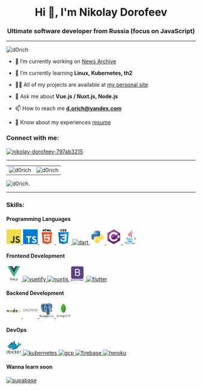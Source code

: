 <h1 align="center">Hi 👋, I'm Nikolay Dorofeev</h1>
<h3 align="center">Ultimate software developer from Russia (focus on JavaScript)</h3>

<hr>

<p align="left"> <img src="https://komarev.com/ghpvc/?username=d0rich&label=Profile%20views&color=0e75b6&style=flat" alt="d0rich" /> </p>


- 🔭 I’m currently working on [News Archive](https://github.com/d0rich/news-archive)

- 🌱 I’m currently learning **Linux, Kubernetes, th2**

- 👨‍💻 All of my projects are available at [my personal site](https://d0rich.github.io/#/en/portfolio/)

- 💬 Ask me about **Vue.js / Nuxt.js, Node.js**

- 📫 How to reach me **d.orich@yandex.com**

- 📄 Know about my experiences [resume](https://d0rich.github.io/#/en/resume)

<h3 align="left">Connect with me:</h3>
<p align="left">
<a href="https://linkedin.com/in/nikolay-dorofeev-797ab3215" target="blank">
  <img align="center" src="https://raw.githubusercontent.com/rahuldkjain/github-profile-readme-generator/master/src/images/icons/Social/linked-in-alt.svg" alt="nikolay-dorofeev-797ab3215" height="30" width="40" />
  </a>
</p>

<hr>

<table>
  <tr>
    <td>
      <img src="https://github-readme-stats.vercel.app/api?username=d0rich&show_icons=true&locale=en&theme=radical" alt="d0rich" />
    </td>
    <td>
      <img src="https://github-readme-stats.vercel.app/api/top-langs?username=d0rich&show_icons=true&locale=en&layout=compact&theme=radical" alt="d0rich" />
    </td>
    
  </tr>
  
  
</table>
<p>
  <img align="left" src="https://activity-graph.herokuapp.com/graph?username=d0rich&hide_border=true&theme=dracula" alt="d0rich" />
</p>

.
<hr>

<h3 align="left">Skills:</h3>
<h4 align="left">Programming Languages</h4>
<p>
  <a href="https://developer.mozilla.org/en-US/docs/Web/JavaScript" target="_blank"> 
    <img src="https://raw.githubusercontent.com/devicons/devicon/master/icons/javascript/javascript-original.svg" alt="javascript" width="40" height="40"/> 
  </a> 
  <a href="https://www.typescriptlang.org/" target="_blank"> 
    <img src="https://raw.githubusercontent.com/devicons/devicon/master/icons/typescript/typescript-original.svg" alt="typescript" width="40" height="40"/> 
  </a> 
  <a href="https://www.w3.org/html/" target="_blank"> 
    <img src="https://raw.githubusercontent.com/devicons/devicon/master/icons/html5/html5-original-wordmark.svg" alt="html5" width="40" height="40"/> 
  </a> 
  <a href="https://www.w3schools.com/css/" target="_blank"> 
    <img src="https://raw.githubusercontent.com/devicons/devicon/master/icons/css3/css3-original-wordmark.svg" alt="css3" width="40" height="40"/> 
  </a> 
   <a href="https://dart.dev" target="_blank"> 
    <img src="https://www.vectorlogo.zone/logos/dartlang/dartlang-icon.svg" alt="dart" width="40" height="40"/> 
  </a> 
  <a href="https://www.python.org" target="_blank"> 
    <img src="https://raw.githubusercontent.com/devicons/devicon/master/icons/python/python-original.svg" alt="python" width="40" height="40"/> 
  </a> 
  <a href="https://www.w3schools.com/cs/" target="_blank"> 
    <img src="https://raw.githubusercontent.com/devicons/devicon/master/icons/csharp/csharp-original.svg" alt="csharp" width="40" height="40"/> 
  </a> 
  <a href="https://www.java.com" target="_blank"> 
    <img src="https://raw.githubusercontent.com/devicons/devicon/master/icons/java/java-original.svg" alt="java" width="40" height="40"/> 
  </a> 
</p>

<h4 align="left">Frontend Development</h4>
<p>
  <a href="https://vuejs.org/" target="_blank"> 
    <img src="https://raw.githubusercontent.com/devicons/devicon/master/icons/vuejs/vuejs-original-wordmark.svg" alt="vuejs" width="40" height="40"/> 
  </a> 
  <a href="https://vuetifyjs.com/en/" target="_blank"> 
    <img src="https://bestofjs.org/logos/vuetify.svg" alt="vuetify" width="40" height="40"/> 
  </a> 
  <a href="https://nuxtjs.org/" target="_blank"> 
    <img src="https://www.vectorlogo.zone/logos/nuxtjs/nuxtjs-icon.svg" alt="nuxtjs" width="40" height="40"/> 
  </a>
  <a href="https://getbootstrap.com" target="_blank"> 
    <img src="https://raw.githubusercontent.com/devicons/devicon/master/icons/bootstrap/bootstrap-plain-wordmark.svg" alt="bootstrap" width="40" height="40"/> 
  </a> 
  <a href="https://flutter.dev" target="_blank"> 
    <img src="https://www.vectorlogo.zone/logos/flutterio/flutterio-icon.svg" alt="flutter" width="40" height="40"/> 
  </a> 
</p>


<h4 align="left">Backend Development</h4>
<p>
  <a href="https://nodejs.org" target="_blank"> 
    <img src="https://raw.githubusercontent.com/devicons/devicon/master/icons/nodejs/nodejs-original-wordmark.svg" alt="nodejs" width="40" height="40"/> 
  </a>  
  <a href="https://expressjs.com" target="_blank"> 
    <img src="https://raw.githubusercontent.com/devicons/devicon/master/icons/express/express-original-wordmark.svg" alt="express" width="40" height="40"/> 
  </a> 
  <a href="https://www.postgresql.org" target="_blank"> 
    <img src="https://raw.githubusercontent.com/devicons/devicon/master/icons/postgresql/postgresql-original-wordmark.svg" alt="postgresql" width="40" height="40"/> 
  </a> 
  <a href="https://www.mongodb.com/" target="_blank"> 
    <img src="https://raw.githubusercontent.com/devicons/devicon/master/icons/mongodb/mongodb-original-wordmark.svg" alt="mongodb" width="40" height="40"/> 
  </a>
</p>


<h4 align="left">DevOps</h4>
<p>
  <a href="https://www.docker.com/" target="_blank"> 
    <img src="https://raw.githubusercontent.com/devicons/devicon/master/icons/docker/docker-original-wordmark.svg" alt="docker" width="40" height="40"/> 
  </a> 
  <a href="https://kubernetes.io" target="_blank"> 
    <img src="https://www.vectorlogo.zone/logos/kubernetes/kubernetes-icon.svg" alt="kubernetes" width="40" height="40"/> 
  </a> 
  <a href="https://cloud.google.com" target="_blank"> 
    <img src="https://www.vectorlogo.zone/logos/google_cloud/google_cloud-icon.svg" alt="gcp" width="40" height="40"/> 
  </a>
  <a href="https://firebase.google.com/" target="_blank"> 
    <img src="https://www.vectorlogo.zone/logos/firebase/firebase-icon.svg" alt="firebase" width="40" height="40"/> 
  </a> 
  <a href="https://heroku.com" target="_blank"> 
    <img src="https://www.vectorlogo.zone/logos/heroku/heroku-icon.svg" alt="heroku" width="40" height="40"/> 
  </a> 
</p>

<h4 align="left">Wanna learn soon</h4>
<p align="left"> 
  <a href="https://supabase.com/" target="_blank"> 
    <img src="https://supabase.com/docs/supabase-dark.svg" alt="supabase" height="40"/> 
  </a> 
  
</p>


